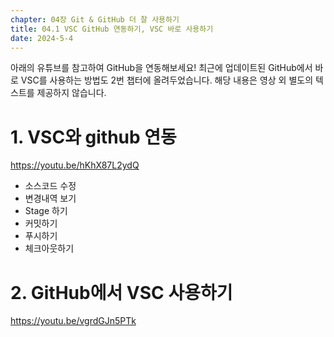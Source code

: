```yaml
---
chapter: 04장 Git & GitHub 더 잘 사용하기
title: 04.1 VSC GitHub 연동하기, VSC 바로 사용하기
date: 2024-5-4
---
```


아래의 유튜브를 참고하여 GitHub을 연동해보세요! 최근에 업데이트된 GitHub에서 바로 VSC를 사용하는 방법도 2번 챕터에 올려두었습니다. 해당 내용은 영상 외 별도의 텍스트를 제공하지 않습니다.

# 1. VSC와 github 연동

https://youtu.be/hKhX87L2ydQ

- 소스코드 수정
- 변경내역 보기
- Stage 하기
- 커밋하기
- 푸시하기
- 체크아웃하기

# 2. GitHub에서 VSC 사용하기

https://youtu.be/vgrdGJn5PTk